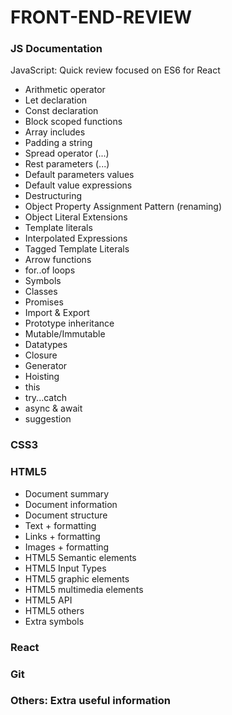 # FRONT-END-REVIEW

### JS Documentation
JavaScript: Quick review focused on ES6 for React

* Arithmetic operator
* Let declaration
* Const declaration
* Block scoped functions
* Array includes
* Padding a string
* Spread operator (...)
* Rest parameters (...)
* Default parameters values
* Default value expressions
* Destructuring
* Object Property Assignment Pattern (renaming)
* Object Literal Extensions
* Template literals
* Interpolated Expressions
* Tagged Template Literals
* Arrow functions
* for..of loops
* Symbols
* Classes
* Promises
* Import & Export
* Prototype inheritance
* Mutable/Immutable
* Datatypes
* Closure
* Generator
* Hoisting
* this
* try...catch
* async & await
* suggestion

### CSS3

### HTML5

* Document summary
* Document information
* Document structure
* Text + formatting
* Links + formatting
* Images + formatting
* HTML5 Semantic elements
* HTML5 Input Types
* HTML5 graphic elements
* HTML5 multimedia elements
* HTML5 API
* HTML5 others
* Extra symbols

### React

### Git

### Others: Extra useful information
